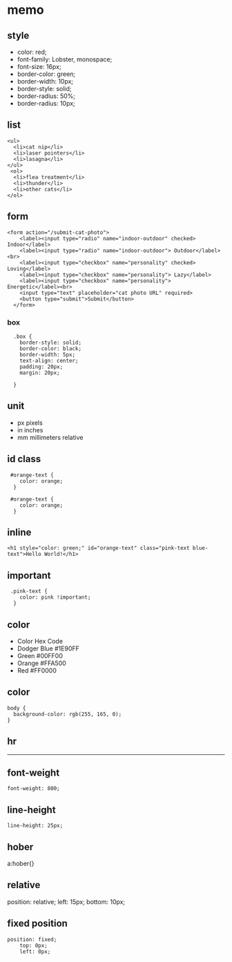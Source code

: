 # memo

## style
- color: red;
- font-family: Lobster, monospace;
- font-size: 16px;
- border-color: green;
- border-width: 10px;
- border-style: solid;
- border-radius: 50%;
- border-radius: 10px;

## list
    <ul>
      <li>cat nip</li>
      <li>laser pointers</li>
      <li>lasagna</li>
    </ul>
     <ol>
      <li>flea treatment</li>
      <li>thunder</li>
      <li>other cats</li>
    </ol>

## form
```
<form action="/submit-cat-photo">
    <label><input type="radio" name="indoor-outdoor" checked> Indoor</label>
    <label><input type="radio" name="indoor-outdoor"> Outdoor</label><br>
    <label><input type="checkbox" name="personality" checked> Loving</label>
    <label><input type="checkbox" name="personality"> Lazy</label>
    <label><input type="checkbox" name="personality"> Energetic</label><br>
    <input type="text" placeholder="cat photo URL" required>
    <button type="submit">Submit</button>
  </form>
```

### box
```
  .box {
    border-style: solid;
    border-color: black;
    border-width: 5px;
    text-align: center;
    padding: 20px;
    margin: 20px;

  }
```

## unit
- px pixels
- in inches
- mm millimeters
relative 

## id class
```
 #orange-text {
    color: orange;
  }
```
```
 #orange-text {
    color: orange;
  }
```

## inline
```
<h1 style="color: green;" id="orange-text" class="pink-text blue-text">Hello World!</h1>
```

## important
```
 .pink-text {
    color: pink !important;
  }
 ```
 
## color
- Color Hex Code
- Dodger Blue #1E90FF
- Green #00FF00
- Orange #FFA500
- Red #FF0000

## color
```
body {
  background-color: rgb(255, 165, 0);
}
```

## hr
<hr>

## font-weight
    font-weight: 800;
## line-height
    line-height: 25px;

## hober
a:hober{}

## relative
position: relative;
    left: 15px;
    bottom: 10px;

## fixed position
```
position: fixed;
    top: 0px;
    left: 0px;
```
